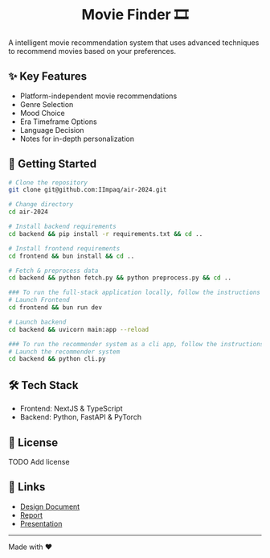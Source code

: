 <h1 align="center">Movie Finder 🎞️</h1>

A intelligent movie recommendation system that uses advanced techniques to recommend movies based on your preferences.

## ✨ Key Features

- Platform-independent movie recommendations
- Genre Selection
- Mood Choice
- Era Timeframe Options
- Language Decision
- Notes for in-depth personalization

## 🚀 Getting Started

```bash
# Clone the repository
git clone git@github.com:IImpaq/air-2024.git

# Change directory
cd air-2024

# Install backend requirements
cd backend && pip install -r requirements.txt && cd ..

# Install frontend requirements
cd frontend && bun install && cd ..

# Fetch & preprocess data
cd backend && python fetch.py && python preprocess.py && cd ..

### To run the full-stack application locally, follow the instructions below:
# Launch Frontend
cd frontend && bun run dev

# Launch backend
cd backend && uvicorn main:app --reload

### To run the recommender system as a cli app, follow the instructions below:
# Launch the recommender system
cd backend && python cli.py
```

## 🛠️ Tech Stack

- Frontend: NextJS & TypeScript
- Backend: Python, FastAPI & PyTorch

## 📝 License
TODO Add license

## 🔗 Links

- [Design Document](design-document/design-document.pdf)
- [Report](report/report.pdf)
- [Presentation](presentation/presentation.pdf)

---
Made with ❤️
